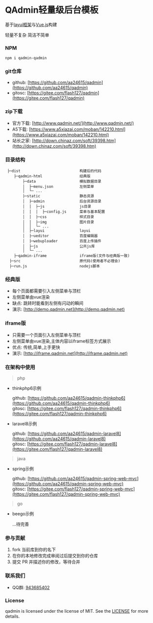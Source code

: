 # QAdmin轻量级后台模板

基于[layui框架](https://www.layui.com/)与[Vue.js](https://cn.vuejs.org/)构建

轻量不复杂 简洁不简单

### NPM
 ```
 npm i qadmin-qadmin 
```
### git仓库
- github: [https://github.com/aa24615/qadmin](https://github.com/aa24615/qadmin)
- gitosc: [https://gitee.com/flash127/qadmin](https://gitee.com/flash127/qadmin)

### zip下载
- 官方下载: [http://www.qadmin.net/](http://www.qadmin.net/)
- A5下载: [https://www.a5xiazai.com/moban/142210.html](https://www.a5xiazai.com/moban/142210.html)
- 站长之家: [http://down.chinaz.com/soft/39398.htm](http://down.chinaz.com/soft/39398.htm)



### 目录结构



```
 ├─dist                           构建后的代码
    ├─qadmin-html                 经典版
        ├─data                    模拟数据目录
        │  ├─menu.json            左侧菜单
        │  └─ ...    
        ├─static                  静态资源            
        │  ├─admin                后台资源目录
        │  │  ├─js                js目录
        │  │  │  ├─config.js      菜单与基本配置
        │  │  ├─css               样式目录
        │  │  ├─img               图片目录
        │  │  └─ ...      
        │  ├─layui                layui
        │  ├─ueditor              百度编辑器
        │  ├─webuploader          百度上传插件
        │  ├─js                   公共js库
        │  └─ ...      
    ├─qadmin-iframe               iframe版(文件与经典版一致)
  ├─src                           原代码(使用者不必理会)
  ├─run.js                        nodejs脚本
```


### 经典版

- 每个页面都需要引入左侧菜单与顶栏
- 左侧菜单由vue渲染
- 缺点: 跳转时能看到左侧有闪动的瞬间
- 演示: [http://demo.qadmin.net](http://demo.qadmin.net)


### iframe版

- 只需要一个页面引入左侧菜单与顶栏
- 左侧菜单由vue渲染,主体内容以iframe标签方式展示
- 优点: 传统,简单,上手更快
- 演示: [http://iframe.qadmin.net](http://iframe.qadmin.net)


### 在架构中使用

> php

- thinkphp6示例

    github: [https://github.com/aa24615/qadmin-thinkphp6](https://github.com/aa24615/qadmin-thinkphp6)  
    gitosc: [https://gitee.com/flash127/qadmin-thinkphp6](https://gitee.com/flash127/qadmin-thinkphp6)

- laravel8示例

    github: [https://github.com/aa24615/qadmin-laravel8](https://github.com/aa24615/qadmin-laravel8)    
    gitosc: [https://gitee.com/flash127/qadmin-laravel8](https://gitee.com/flash127/qadmin-laravel8)

> java

- spring示例

    github: [https://github.com/aa24615/qadmin-spring-web-mvc](https://github.com/aa24615/qadmin-spring-web-mvc)    
    gitosc: [https://gitee.com/flash127/qadmin-spring-web-mvc](https://gitee.com/flash127/qadmin-spring-web-mvc) 

> go

- beego示例

    ...待完善


### 参与贡献

1. fork 当前库到你的名下
2. 在你的本地修改完成审阅过后提交到你的仓库
3. 提交 PR 并描述你的修改，等待合并


### 联系我们

- QQ群: [943685402](https://qm.qq.com/cgi-bin/qm/qr?k=Fg-zh0M3VrrxNfMs9RxsEyfGa6OqCGCF&jump_from=webapi)


### License

qadmin is licensed under the license of MIT. See the [LICENSE](LICENSE) for more details.


